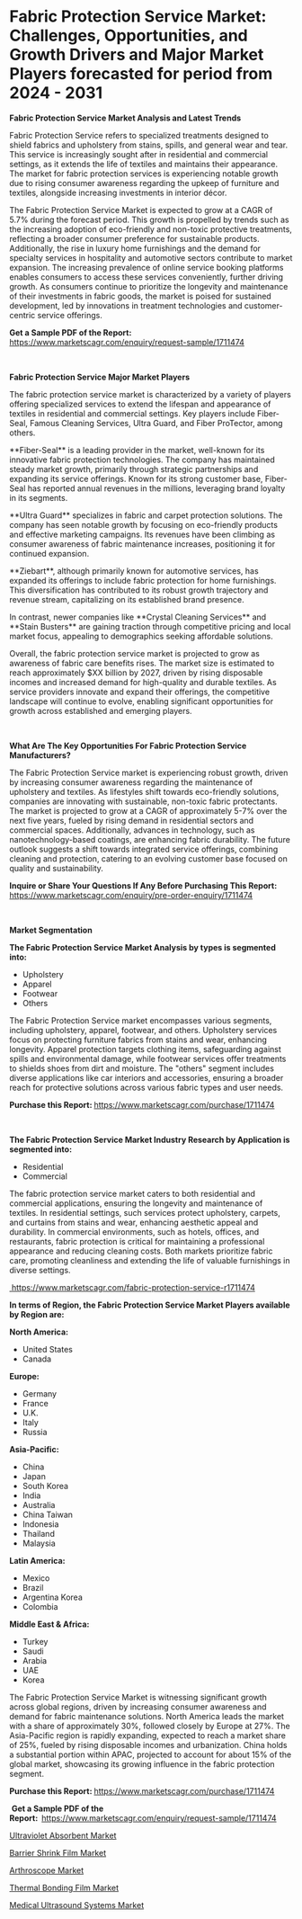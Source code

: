 <p><h1>Fabric Protection Service Market: Challenges, Opportunities, and Growth Drivers and Major Market Players forecasted for period from 2024 - 2031</h1></p><p><strong>Fabric Protection Service Market Analysis and Latest Trends</strong></p>
<p><p>Fabric Protection Service refers to specialized treatments designed to shield fabrics and upholstery from stains, spills, and general wear and tear. This service is increasingly sought after in residential and commercial settings, as it extends the life of textiles and maintains their appearance. The market for fabric protection services is experiencing notable growth due to rising consumer awareness regarding the upkeep of furniture and textiles, alongside increasing investments in interior décor.</p><p>The Fabric Protection Service Market is expected to grow at a CAGR of 5.7% during the forecast period. This growth is propelled by trends such as the increasing adoption of eco-friendly and non-toxic protective treatments, reflecting a broader consumer preference for sustainable products. Additionally, the rise in luxury home furnishings and the demand for specialty services in hospitality and automotive sectors contribute to market expansion. The increasing prevalence of online service booking platforms enables consumers to access these services conveniently, further driving growth. As consumers continue to prioritize the longevity and maintenance of their investments in fabric goods, the market is poised for sustained development, led by innovations in treatment technologies and customer-centric service offerings.</p></p>
<p><strong>Get a Sample PDF of the Report:&nbsp;</strong> <a href="https://www.marketscagr.com/enquiry/request-sample/1711474?utm_campaign=1615&utm_medium=2&utm_source=Github&utm_content=ia&utm_term=22102024&utm_id=fabric-protection-service">https://www.marketscagr.com/enquiry/request-sample/1711474</a></p>
<p>&nbsp;</p>
<p><strong>Fabric Protection Service Major Market Players</strong></p>
<p><p>The fabric protection service market is characterized by a variety of players offering specialized services to extend the lifespan and appearance of textiles in residential and commercial settings. Key players include Fiber-Seal, Famous Cleaning Services, Ultra Guard, and Fiber ProTector, among others. </p><p>**Fiber-Seal** is a leading provider in the market, well-known for its innovative fabric protection technologies. The company has maintained steady market growth, primarily through strategic partnerships and expanding its service offerings. Known for its strong customer base, Fiber-Seal has reported annual revenues in the millions, leveraging brand loyalty in its segments.</p><p>**Ultra Guard** specializes in fabric and carpet protection solutions. The company has seen notable growth by focusing on eco-friendly products and effective marketing campaigns. Its revenues have been climbing as consumer awareness of fabric maintenance increases, positioning it for continued expansion.</p><p>**Ziebart**, although primarily known for automotive services, has expanded its offerings to include fabric protection for home furnishings. This diversification has contributed to its robust growth trajectory and revenue stream, capitalizing on its established brand presence.</p><p>In contrast, newer companies like **Crystal Cleaning Services** and **Stain Busters** are gaining traction through competitive pricing and local market focus, appealing to demographics seeking affordable solutions.</p><p>Overall, the fabric protection service market is projected to grow as awareness of fabric care benefits rises. The market size is estimated to reach approximately $XX billion by 2027, driven by rising disposable incomes and increased demand for high-quality and durable textiles. As service providers innovate and expand their offerings, the competitive landscape will continue to evolve, enabling significant opportunities for growth across established and emerging players.</p></p>
<p>&nbsp;</p>
<p><strong>What Are The Key Opportunities For Fabric Protection Service Manufacturers?</strong></p>
<p><p>The Fabric Protection Service market is experiencing robust growth, driven by increasing consumer awareness regarding the maintenance of upholstery and textiles. As lifestyles shift towards eco-friendly solutions, companies are innovating with sustainable, non-toxic fabric protectants. The market is projected to grow at a CAGR of approximately 5-7% over the next five years, fueled by rising demand in residential sectors and commercial spaces. Additionally, advances in technology, such as nanotechnology-based coatings, are enhancing fabric durability. The future outlook suggests a shift towards integrated service offerings, combining cleaning and protection, catering to an evolving customer base focused on quality and sustainability.</p></p>
<p><strong>Inquire or Share Your Questions If Any Before Purchasing This Report:</strong> <a href="https://www.marketscagr.com/enquiry/pre-order-enquiry/1711474?utm_campaign=1615&utm_medium=2&utm_source=Github&utm_content=ia&utm_term=22102024&utm_id=fabric-protection-service">https://www.marketscagr.com/enquiry/pre-order-enquiry/1711474</a></p>
<p>&nbsp;</p>
<p><strong>Market Segmentation</strong></p>
<p><strong>The Fabric Protection Service Market Analysis by types is segmented into:</strong></p>
<p><ul><li>Upholstery</li><li>Apparel</li><li>Footwear</li><li>Others</li></ul></p>
<p><p>The Fabric Protection Service market encompasses various segments, including upholstery, apparel, footwear, and others. Upholstery services focus on protecting furniture fabrics from stains and wear, enhancing longevity. Apparel protection targets clothing items, safeguarding against spills and environmental damage, while footwear services offer treatments to shields shoes from dirt and moisture. The "others" segment includes diverse applications like car interiors and accessories, ensuring a broader reach for protective solutions across various fabric types and user needs.</p></p>
<p><strong>Purchase this Report:&nbsp;</strong><a href="https://www.marketscagr.com/purchase/1711474?utm_campaign=1615&utm_medium=2&utm_source=Github&utm_content=ia&utm_term=22102024&utm_id=fabric-protection-service">https://www.marketscagr.com/purchase/1711474</a></p>
<p>&nbsp;</p>
<p><strong>The Fabric Protection Service Market Industry Research by Application is segmented into:</strong></p>
<p><ul><li>Residential</li><li>Commercial</li></ul></p>
<p><p>The fabric protection service market caters to both residential and commercial applications, ensuring the longevity and maintenance of textiles. In residential settings, such services protect upholstery, carpets, and curtains from stains and wear, enhancing aesthetic appeal and durability. In commercial environments, such as hotels, offices, and restaurants, fabric protection is critical for maintaining a professional appearance and reducing cleaning costs. Both markets prioritize fabric care, promoting cleanliness and extending the life of valuable furnishings in diverse settings.</p></p>
<p><a href="https://www.marketscagr.com/fabric-protection-service-r1711474?utm_campaign=1615&utm_medium=2&utm_source=Github&utm_content=ia&utm_term=22102024&utm_id=fabric-protection-service">&nbsp;https://www.marketscagr.com/fabric-protection-service-r1711474</a></p>
<p><strong>In terms of Region, the Fabric Protection Service Market Players available by Region are:</strong></p>
<p>
    <p> <strong> North America: </strong>
        <ul>
            <li>United States</li>
            <li>Canada</li>
        </ul>
        </p> 
    <p> <strong> Europe: </strong>
        <ul>
            <li>Germany</li>
            <li>France</li>
            <li>U.K.</li>
            <li>Italy</li>
            <li>Russia</li>
        </ul>
        </p> 
    <p> <strong> Asia-Pacific: </strong>
        <ul>
            <li>China</li>
            <li>Japan</li>
            <li>South Korea</li>
            <li>India</li>
            <li>Australia</li>
            <li>China Taiwan</li>
            <li>Indonesia</li>
            <li>Thailand</li>
            <li>Malaysia</li>
        </ul>
        </p> 
    <p> <strong> Latin America: </strong>
        <ul>
            <li>Mexico</li>
            <li>Brazil</li>
            <li>Argentina Korea</li>
            <li>Colombia</li>
        </ul>
        </p> 
    <p> <strong> Middle East & Africa: </strong>
        <ul>
            <li>Turkey</li>
            <li>Saudi</li>
            <li>Arabia</li>
            <li>UAE</li>
            <li>Korea</li>
        </ul>
    </p>
    </p>
<p><p>The Fabric Protection Service Market is witnessing significant growth across global regions, driven by increasing consumer awareness and demand for fabric maintenance solutions. North America leads the market with a share of approximately 30%, followed closely by Europe at 27%. The Asia-Pacific region is rapidly expanding, expected to reach a market share of 25%, fueled by rising disposable incomes and urbanization. China holds a substantial portion within APAC, projected to account for about 15% of the global market, showcasing its growing influence in the fabric protection segment.</p></p>
<p><strong>Purchase this Report: </strong><a href="https://www.marketscagr.com/purchase/1711474?utm_campaign=1615&utm_medium=2&utm_source=Github&utm_content=ia&utm_term=22102024&utm_id=fabric-protection-service">https://www.marketscagr.com/purchase/1711474</a></p>
<p>&nbsp;<strong>Get a Sample PDF of the Report:&nbsp;&nbsp;</strong><a href="https://www.marketscagr.com/enquiry/request-sample/1711474?utm_campaign=1615&utm_medium=2&utm_source=Github&utm_content=ia&utm_term=22102024&utm_id=fabric-protection-service">https://www.marketscagr.com/enquiry/request-sample/1711474</a></p>
<p><strong></strong></p>
<p><p><a href="https://www.linkedin.com/pulse/ultraviolet-absorbent-market-industry-landscape-growth-trajectories-w6lxe?utm_campaign=1615&utm_medium=2&utm_source=Github&utm_content=ia&utm_term=22102024&utm_id=fabric-protection-service">Ultraviolet Absorbent Market</a></p><p><a href="https://www.linkedin.com/pulse/evaluating-barrier-shrink-film-market-trends-growth-opportunities-hxlse?utm_campaign=1615&utm_medium=2&utm_source=Github&utm_content=ia&utm_term=22102024&utm_id=fabric-protection-service">Barrier Shrink Film Market</a></p><p><a href="https://www.linkedin.com/pulse/navigating-global-arthroscope-market-from-trends-r2rtf?utm_campaign=1615&utm_medium=2&utm_source=Github&utm_content=ia&utm_term=22102024&utm_id=fabric-protection-service">Arthroscope Market</a></p><p><a href="https://www.linkedin.com/pulse/global-thermal-bonding-film-market-focus-product-type-thermoplastic-odcke?utm_campaign=1615&utm_medium=2&utm_source=Github&utm_content=ia&utm_term=22102024&utm_id=fabric-protection-service">Thermal Bonding Film Market</a></p><p><a href="https://www.linkedin.com/pulse/global-medical-ultrasound-systems-market-analysis-xphkf?utm_campaign=1615&utm_medium=2&utm_source=Github&utm_content=ia&utm_term=22102024&utm_id=fabric-protection-service">Medical Ultrasound Systems Market</a></p></p>
